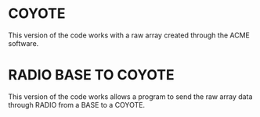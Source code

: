 COYOTE
==================

This version of the code works with a raw array created through the ACME software.


RADIO BASE TO COYOTE
==================

This version of the code works allows a program to send the raw array data through RADIO from a BASE to a COYOTE.